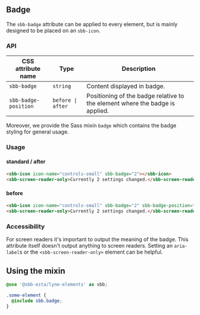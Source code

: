 ## Badge

The `sbb-badge` attribute can be applied to every element, but is mainly designed to be placed on an `sbb-icon`.

### API

| CSS attribute name   | Type              | Description                                                                  |
| -------------------- | ----------------- | ---------------------------------------------------------------------------- |
| `sbb-badge`          | `string`          | Content displayed in badge.                                                  |
| `sbb-badge-position` | `before \| after` | Positioning of the badge relative to the element where the badge is applied. |

Moreover, we provide the Sass mixin `badge` which contains the badge styling for general usage.

### Usage

#### standard / after

```html
<sbb-icon icon-name="controls-small" sbb-badge="2"></sbb-icon>
<sbb-screen-reader-only>Currently 2 settings changed.</sbb-screen-reader-only>
```

#### before

```html
<sbb-icon icon-name="controls-small" sbb-badge="2" sbb-badge-position="before"></sbb-icon>
<sbb-screen-reader-only>Currently 2 settings changed.</sbb-screen-reader-only>
```

### Accessibility

For screen readers it's important to output the meaning of the badge. This attribute itself doesn't
output anything to screen readers. Setting an `aria-label`s or the `<sbb-screen-reader-only>` element can be helpful.

## Using the mixin

```scss
@use '@sbb-esta/lyne-elements' as sbb;

.some-element {
  @include sbb.badge;
}
```

